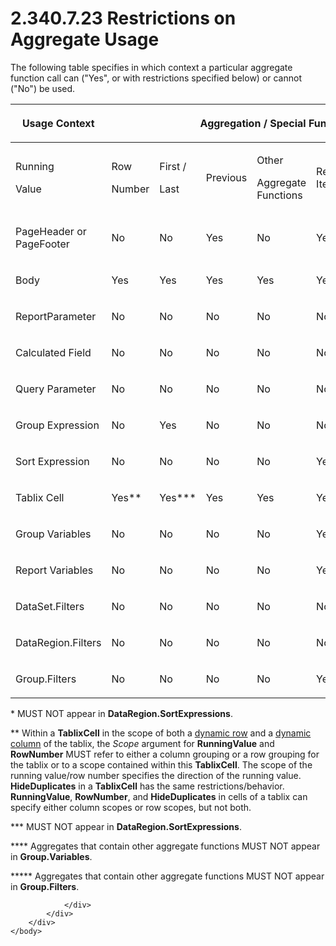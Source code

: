 <html dir="LTR" xmlns:mshelp="http://msdn.microsoft.com/mshelp" xmlns:ddue="http://ddue.schemas.microsoft.com/authoring/2003/5" xmlns:xlink="http://www.w3.org/1999/xlink" xmlns:tool="http://www.microsoft.com/tooltip">
    <head>
        <meta http-equiv="Content-Type" content="text/html; CHARSET=utf-8"></meta>
        <meta name="save" content="history"></meta>
        <title>2.340.7.23 Restrictions on Aggregate Usage</title>
        <xml>
            <mshelp:toctitle title="2.340.7.23 Restrictions on Aggregate Usage"></mshelp:toctitle>
            <mshelp:rltitle title="[MS-RDL]: Restrictions on Aggregate Usage"></mshelp:rltitle>
            <mshelp:keyword index="A" term="6c2ac83e-d654-48b8-afe0-4e295bcaebf0"></mshelp:keyword>
            <mshelp:attr name="DCSext.ContentType" value="open specification"></mshelp:attr>
            <mshelp:attr name="AssetID" value="6c2ac83e-d654-48b8-afe0-4e295bcaebf0"></mshelp:attr>
            <mshelp:attr name="TopicType" value="kbRef"></mshelp:attr>
            <mshelp:attr name="DCSext.Title" value="[MS-RDL]: Restrictions on Aggregate Usage" />
        </xml>
    </head>
    <body>
        <div id="header">
            <h1 class="heading">2.340.7.23 Restrictions on Aggregate Usage</h1>
        </div>
        <div id="mainSection">
            <div id="mainBody">
                <div id="allHistory" class="saveHistory"></div>
                <div id="sectionSection0" class="section" name="collapseableSection">
                    

<p>The following table specifies in which context a particular
aggregate function call can (&quot;Yes&quot;, or with restrictions specified
below) or cannot (&quot;No&quot;) be used.</p>

<table>
 <thead>
  <tr>
   <th rowspan="2">
   <p>Usage Context</p>
   </th>
   <th colspan="7">
   <p>Aggregation / Special Function Call</p>
   </th>
  </tr>
 </thead>
 <tr>
  <td>
  <p>Running</p>
  <p>Value</p>
  </td>
  <td>
  <p>Row</p>
  <p>Number</p>
  </td>
  <td>
  <p>First /</p>
  <p>Last</p>
  </td>
  <td>
  <p>Previous</p>
  </td>
  <td>
  <p>Other</p>
  <p>Aggregate Functions</p>
  </td>
  <td>
  <p>Report-Item Aggs</p>
  </td>
  <td>
  <p>Lookup /</p>
  <p>LookupSet / MultiLookup</p>
  </td>
 </tr>
 <tr>
  <td>
  <p>PageHeader or PageFooter</p>
  </td>
  <td>
  <p>No</p>
  </td>
  <td>
  <p>No</p>
  </td>
  <td>
  <p>Yes</p>
  </td>
  <td>
  <p>No</p>
  </td>
  <td>
  <p>Yes</p>
  </td>
  <td>
  <p>Yes</p>
  </td>
  <td>
  <p>Yes</p>
  </td>
 </tr>
 <tr>
  <td>
  <p>Body</p>
  </td>
  <td>
  <p>Yes</p>
  </td>
  <td>
  <p>Yes</p>
  </td>
  <td>
  <p>Yes</p>
  </td>
  <td>
  <p>Yes</p>
  </td>
  <td>
  <p>Yes</p>
  </td>
  <td>
  <p>No</p>
  </td>
  <td>
  <p>Yes</p>
  </td>
 </tr>
 <tr>
  <td>
  <p>ReportParameter</p>
  </td>
  <td>
  <p>No</p>
  </td>
  <td>
  <p>No</p>
  </td>
  <td>
  <p>No</p>
  </td>
  <td>
  <p>No</p>
  </td>
  <td>
  <p>No</p>
  </td>
  <td>
  <p>No</p>
  </td>
  <td>
  <p>No</p>
  </td>
 </tr>
 <tr>
  <td>
  <p>Calculated Field</p>
  </td>
  <td>
  <p>No</p>
  </td>
  <td>
  <p>No</p>
  </td>
  <td>
  <p>No</p>
  </td>
  <td>
  <p>No</p>
  </td>
  <td>
  <p>No</p>
  </td>
  <td>
  <p>No</p>
  </td>
  <td>
  <p>No</p>
  </td>
 </tr>
 <tr>
  <td>
  <p>Query Parameter</p>
  </td>
  <td>
  <p>No</p>
  </td>
  <td>
  <p>No</p>
  </td>
  <td>
  <p>No</p>
  </td>
  <td>
  <p>No</p>
  </td>
  <td>
  <p>No</p>
  </td>
  <td>
  <p>No</p>
  </td>
  <td>
  <p>No</p>
  </td>
 </tr>
 <tr>
  <td>
  <p>Group Expression</p>
  </td>
  <td>
  <p>No</p>
  </td>
  <td>
  <p>Yes</p>
  </td>
  <td>
  <p>No</p>
  </td>
  <td>
  <p>No</p>
  </td>
  <td>
  <p>No</p>
  </td>
  <td>
  <p>No</p>
  </td>
  <td>
  <p>Yes</p>
  </td>
 </tr>
 <tr>
  <td>
  <p>Sort Expression</p>
  </td>
  <td>
  <p>No</p>
  </td>
  <td>
  <p>No</p>
  </td>
  <td>
  <p>No</p>
  </td>
  <td>
  <p>No</p>
  </td>
  <td>
  <p>Yes* </p>
  </td>
  <td>
  <p>No</p>
  </td>
  <td>
  <p>Yes</p>
  </td>
 </tr>
 <tr>
  <td>
  <p>Tablix Cell</p>
  </td>
  <td>
  <p>Yes** </p>
  </td>
  <td>
  <p>Yes***</p>
  </td>
  <td>
  <p>Yes</p>
  </td>
  <td>
  <p>Yes</p>
  </td>
  <td>
  <p>Yes</p>
  </td>
  <td>
  <p>No</p>
  </td>
  <td>
  <p>Yes</p>
  </td>
 </tr>
 <tr>
  <td>
  <p>Group Variables</p>
  </td>
  <td>
  <p>No</p>
  </td>
  <td>
  <p>No</p>
  </td>
  <td>
  <p>No</p>
  </td>
  <td>
  <p>No</p>
  </td>
  <td>
  <p>Yes****</p>
  </td>
  <td>
  <p>No</p>
  </td>
  <td>
  <p>Yes</p>
  </td>
 </tr>
 <tr>
  <td>
  <p>Report Variables</p>
  </td>
  <td>
  <p>No</p>
  </td>
  <td>
  <p>No</p>
  </td>
  <td>
  <p>No</p>
  </td>
  <td>
  <p>No</p>
  </td>
  <td>
  <p>Yes</p>
  </td>
  <td>
  <p>No</p>
  </td>
  <td>
  <p>Yes</p>
  </td>
 </tr>
 <tr>
  <td>
  <p>DataSet.Filters</p>
  </td>
  <td>
  <p>No</p>
  </td>
  <td>
  <p>No</p>
  </td>
  <td>
  <p>No</p>
  </td>
  <td>
  <p>No</p>
  </td>
  <td>
  <p>No</p>
  </td>
  <td>
  <p>No</p>
  </td>
  <td>
  <p>No</p>
  </td>
 </tr>
 <tr>
  <td>
  <p>DataRegion.Filters</p>
  </td>
  <td>
  <p>No</p>
  </td>
  <td>
  <p>No</p>
  </td>
  <td>
  <p>No</p>
  </td>
  <td>
  <p>No</p>
  </td>
  <td>
  <p>No</p>
  </td>
  <td>
  <p>No</p>
  </td>
  <td>
  <p>Yes</p>
  </td>
 </tr>
 <tr>
  <td>
  <p>Group.Filters</p>
  </td>
  <td>
  <p>No</p>
  </td>
  <td>
  <p>No</p>
  </td>
  <td>
  <p>No</p>
  </td>
  <td>
  <p>No</p>
  </td>
  <td>
  <p>Yes*****</p>
  </td>
  <td>
  <p>No</p>
  </td>
  <td>
  <p>Yes</p>
  </td>
 </tr>
</table>

<p>* MUST NOT appear in <b>DataRegion.SortExpressions</b>.</p>

<p>** Within a <b>TablixCell</b> in the scope of both a <a href="b2482b3f-74ab-4ca8-a9e5-c07955011743.htm#gt_89a8a264-68b6-4a8f-a5d2-486261f8dd3d">dynamic row</a> and a <a href="b2482b3f-74ab-4ca8-a9e5-c07955011743.htm#gt_d8aee082-104c-4091-9a95-acfb945b489b">dynamic column</a> of the
tablix, the <i>Scope</i> argument for <b>RunningValue</b> and <b>RowNumber</b>
MUST refer to either a column grouping or a row grouping for the tablix or to a
scope contained within this <b>TablixCell</b>. The scope of the running
value/row number specifies the direction of the running value. <b>HideDuplicates</b>
in a <b>TablixCell</b> has the same restrictions/behavior. <b>RunningValue</b>,
<b>RowNumber</b>, and <b>HideDuplicates</b> in cells of a tablix can specify
either column scopes or row scopes, but not both.</p>

<p>*** MUST NOT appear in <b>DataRegion.SortExpressions</b>.</p>

<p>**** Aggregates that contain other aggregate functions MUST
NOT appear in <b>Group.Variables</b>.</p>

<p>***** Aggregates that contain other aggregate functions MUST
NOT appear in <b>Group.Filters</b>.</p>


                </div>
            </div>
        </div>
    </body>
</html>